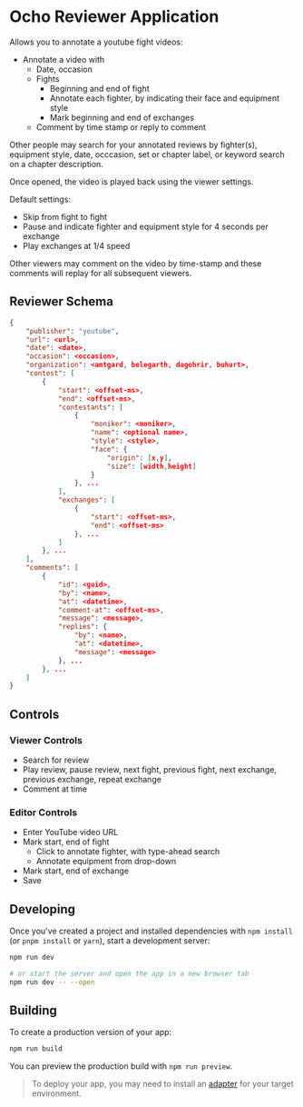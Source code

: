 # Ocho Reviewer Application

Allows you to annotate a youtube fight videos:
- Annotate a video with
  - Date, occasion
  - Fights
    - Beginning and end of fight
    - Annotate each fighter, by indicating their face and equipment style
    - Mark beginning and end of exchanges
  - Comment by time stamp or reply to comment

Other people may search for your annotated reviews by fighter(s), equipment style, date, occcasion, set or chapter label, or keyword search on a chapter description.

Once opened, the video is played back using the viewer settings.

Default settings:
- Skip from fight to fight
- Pause and indicate fighter and equipment style for 4 seconds per exchange
- Play exchanges at 1/4 speed

Other viewers may comment on the video by time-stamp and these comments will replay for all subsequent viewers.

## Reviewer Schema

``` json
{
    "publisher": "youtube",
    "url": <url>,
    "date": <date>,
    "occasion": <occasion>,
    "organization": <amtgard, belegarth, dagohrir, buhurt>,
    "contest": [
        {
            "start": <offset-ms>,
            "end": <offset-ms>,
            "contestants": [
                {
                    "moniker": <moniker>,
                    "name": <optional name>,
                    "style": <style>,
                    "face": {
                        "origin": [x,y],
                        "size": [width,height]
                    }
                }, ...
            ],
            "exchanges": [
                {
                    "start": <offset-ms>,
                    "end": <offset-ms>
                }, ...
            ]
        }, ...
    ],
    "comments": [
        {
            "id": <guid>,
            "by": <name>,
            "at": <datetime>,
            "comment-at": <offset-ms>,
            "message": <message>,
            "replies": {
                "by": <name>,
                "at": <datetime>,
                "message": <message>
            }, ...
        }, ...
    ]
}
```

## Controls

### Viewer Controls
- Search for review
- Play review, pause review, next fight, previous fight, next exchange, previous exchange, repeat exchange
- Comment at time

### Editor Controls
- Enter YouTube video URL
- Mark start, end of fight
  - Click to annotate fighter, with type-ahead search
  - Annotate equipment from drop-down
- Mark start, end of exchange
- Save

## Developing

Once you've created a project and installed dependencies with `npm install` (or `pnpm install` or `yarn`), start a development server:

```bash
npm run dev

# or start the server and open the app in a new browser tab
npm run dev -- --open
```

## Building

To create a production version of your app:

```bash
npm run build
```

You can preview the production build with `npm run preview`.

> To deploy your app, you may need to install an [adapter](https://kit.svelte.dev/docs/adapters) for your target environment.

